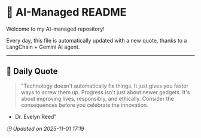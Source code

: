 # 🧠 AI-Managed README

Welcome to my AI-managed repository!

Every day, this file is automatically updated with a new quote, thanks to a LangChain + Gemini AI agent.

---

## 📅 Daily Quote

> "Technology doesn't automatically fix things.
It just gives you faster ways to screw them up.
Progress isn't just about newer gadgets.
It's about improving lives, responsibly, and ethically.
Consider the consequences before you celebrate the innovation.
- Dr. Evelyn Reed"

*🕒 Updated on 2025-11-01 17:19*